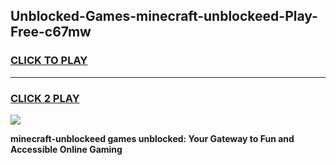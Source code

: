 
## Unblocked-Games-minecraft-unblockeed-Play-Free-c67mw
<h3>
<a href="https://premium76.site?title=minecraft-unblockeed&ref=20M">CLICK TO PLAY</a></h3>
<hr>

<h3>
<a href="https://premium76.site?title=minecraft-unblockeed&ref=20M">CLICK 2 PLAY</a>
  
</h3>

<a href="https://premium76.site?title=minecraft-unblockeed&ref=19M"><img src="https://clearcache.store/games.png"></a>


**minecraft-unblockeed games unblocked: Your Gateway to Fun and Accessible Online Gaming**
